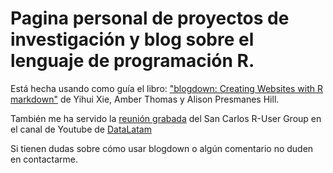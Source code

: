 # Pagina personal de proyectos de investigación y blog sobre el lenguaje de programación R.

Está hecha usando como guía el libro: ["blogdown: Creating Websites with R markdown"](https://bookdown.org/yihui/blogdown/) de Yihui Xie, Amber Thomas y Alison Presmanes Hill. 

También me ha servido la [reunión grabada](https://youtu.be/31EzFKNzObk) del San Carlos R-User Group en el canal de Youtube de [DataLatam](http://www.datalatam.com/)

Si tienen dudas sobre cómo usar blogdown o algún comentario no duden en contactarme.
